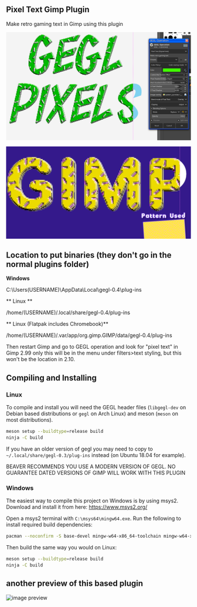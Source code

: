 ## Pixel Text Gimp Plugin
Make retro gaming text in Gimp using this plugin 

![image preview](/previews/preview0.png)

![image preview](/previews/preview1.png)

## Location to put binaries (they don't go in the normal plugins folder)

**Windows**

 C:\Users\(USERNAME)\AppData\Local\gegl-0.4\plug-ins
 
** Linux **

 /home/(USERNAME)/.local/share/gegl-0.4/plug-ins
 
** Linux (Flatpak includes Chromebook)**

 /home/(USERNAME)/.var/app/org.gimp.GIMP/data/gegl-0.4/plug-ins


Then restart Gimp and go to GEGL operation and look for "pixel text" 
in Gimp 2.99 only this will be in the menu under filters>text styling, but this won't be the location in 2.10.


## Compiling and Installing

### Linux

To compile and install you will need the GEGL header files (`libgegl-dev` on
Debian based distributions or `gegl` on Arch Linux) and meson (`meson` on
most distributions).

```bash
meson setup --buildtype=release build
ninja -C build

```

If you have an older version of gegl you may need to copy to `~/.local/share/gegl-0.3/plug-ins`
instead (on Ubuntu 18.04 for example).

BEAVER RECOMMENDS YOU USE A MODERN VERSION OF GEGL. NO GUARANTEE DATED VERSIONS OF GIMP WILL WORK WITH THIS PLUGIN 

### Windows

The easiest way to compile this project on Windows is by using msys2.  Download
and install it from here: https://www.msys2.org/

Open a msys2 terminal with `C:\msys64\mingw64.exe`.  Run the following to
install required build dependencies:

```bash
pacman --noconfirm -S base-devel mingw-w64-x86_64-toolchain mingw-w64-x86_64-meson mingw-w64-x86_64-gegl
```

Then build the same way you would on Linux:

```bash
meson setup --buildtype=release build
ninja -C build
```

## another preview of this based plugin

![image preview](/previews/preview2.png)




